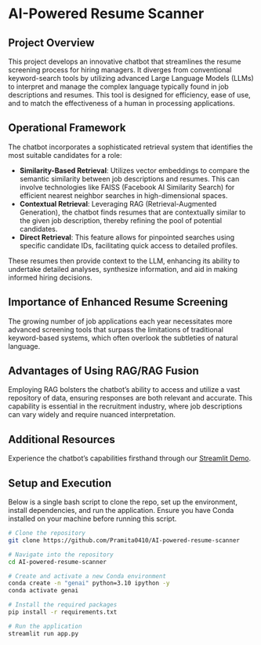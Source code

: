 # AI-Powered Resume Scanner

## Project Overview
This project develops an innovative chatbot that streamlines the resume screening process for hiring managers. It diverges from conventional keyword-search tools by utilizing advanced Large Language Models (LLMs) to interpret and manage the complex language typically found in job descriptions and resumes. This tool is designed for efficiency, ease of use, and to match the effectiveness of a human in processing applications.

## Operational Framework
The chatbot incorporates a sophisticated retrieval system that identifies the most suitable candidates for a role:
- **Similarity-Based Retrieval**: Utilizes vector embeddings to compare the semantic similarity between job descriptions and resumes. This can involve technologies like FAISS (Facebook AI Similarity Search) for efficient nearest neighbor searches in high-dimensional spaces.
- **Contextual Retrieval**: Leveraging RAG (Retrieval-Augmented Generation), the chatbot finds resumes that are contextually similar to the given job description, thereby refining the pool of potential candidates.
- **Direct Retrieval**: This feature allows for pinpointed searches using specific candidate IDs, facilitating quick access to detailed profiles.

These resumes then provide context to the LLM, enhancing its ability to undertake detailed analyses, synthesize information, and aid in making informed hiring decisions.

## Importance of Enhanced Resume Screening
The growing number of job applications each year necessitates more advanced screening tools that surpass the limitations of traditional keyword-based systems, which often overlook the subtleties of natural language.

## Advantages of Using RAG/RAG Fusion
Employing RAG bolsters the chatbot’s ability to access and utilize a vast repository of data, ensuring responses are both relevant and accurate. This capability is essential in the recruitment industry, where job descriptions can vary widely and require nuanced interpretation.

## Additional Resources
Experience the chatbot’s capabilities firsthand through our [Streamlit Demo](https://ai-powered-resume-scanner.streamlit.app/).

## Setup and Execution
Below is a single bash script to clone the repo, set up the environment, install dependencies, and run the application. Ensure you have Conda installed on your machine before running this script.

```bash
# Clone the repository
git clone https://github.com/Pramita0410/AI-powered-resume-scanner

# Navigate into the repository
cd AI-powered-resume-scanner

# Create and activate a new Conda environment
conda create -n "genai" python=3.10 ipython -y
conda activate genai

# Install the required packages
pip install -r requirements.txt

# Run the application
streamlit run app.py

